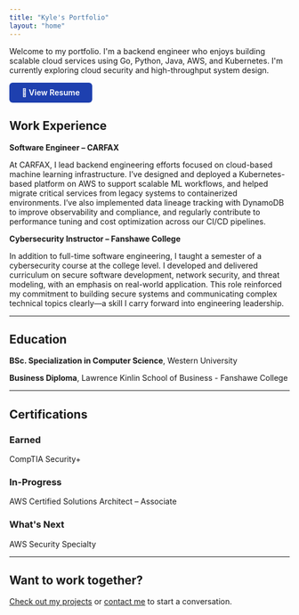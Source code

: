 ```yaml
---
title: "Kyle's Portfolio"
layout: "home"
---
```


Welcome to my portfolio. I'm a backend engineer who enjoys building scalable cloud services using Go, Python, Java, AWS, and Kubernetes. I'm currently exploring cloud security and high-throughput system design.

<a href="https://drive.google.com/file/d/14DsY5VzXFPrSryY2zSweM4k0u86V_oDe/view?usp=drive_link" target="_blank" style="
  background-color: #1e40af;
  color: white;
  padding: 0.6rem 1.4rem;
  border-radius: 6px;
  font-weight: 600;
  text-decoration: none;
  display: inline-block;
  transition: background-color 0.2s ease;
">
  📄 View Resume
</a>

<style>
  a[href*="google.com"]:hover {
    background-color: #1e3a8a;
  }
</style>



## Work Experience

**Software Engineer – CARFAX**

At CARFAX, I lead backend engineering efforts focused on cloud-based machine learning infrastructure. I’ve designed and deployed a Kubernetes-based platform on AWS to support scalable ML workflows, and helped migrate critical services from legacy systems to containerized environments. I’ve also implemented data lineage tracking with DynamoDB to improve observability and compliance, and regularly contribute to performance tuning and cost optimization across our CI/CD pipelines.

**Cybersecurity Instructor – Fanshawe College**

In addition to full-time software engineering, I taught a semester of a cybersecurity course at the college level. I developed and delivered curriculum on secure software development, network security, and threat modeling, with an emphasis on real-world application. This role reinforced my commitment to building secure systems and communicating complex technical topics clearly—a skill I carry forward into engineering leadership.

---

## Education

**BSc. Specialization in Computer Science**, Western University

**Business Diploma**, Lawrence Kinlin School of Business - Fanshawe College

---

## Certifications

### Earned
CompTIA Security+  

### In-Progress
AWS Certified Solutions Architect – Associate

### What's Next
AWS Security Specialty  

---

## Want to work together?

[Check out my projects](/projects) or [contact me](/contact) to start a conversation.
